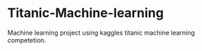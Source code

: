 # Titanic-Machine-learning
Machine learning project using kaggles titanic machine learning competetion.
